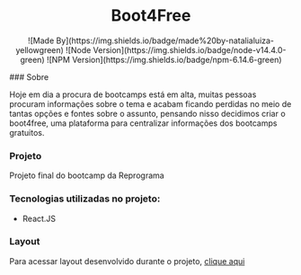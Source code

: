 <h1 align="center">
  Boot4Free
</h1>
<p align="center">
  ![Made By](https://img.shields.io/badge/made%20by-natalialuiza-yellowgreen) 
  ![Node Version](https://img.shields.io/badge/node-v14.4.0-green) 
  ![NPM Version](https://img.shields.io/badge/npm-6.14.6-green) 
</p>
### Sobre

Hoje em dia a procura de bootcamps está em alta, muitas pessoas procuram informações sobre o tema e acabam ficando perdidas no meio de tantas opções e fontes sobre o assunto, pensando nisso decidimos criar o boot4free, uma plataforma para centralizar informações dos bootcamps gratuitos.

### Projeto

Projeto final do bootcamp da Reprograma

### Tecnologias utilizadas no projeto:
- React.JS


### Layout
Para acessar layout desenvolvido durante o projeto, [clique aqui](https://www.figma.com/file/WnLLXtiWejCoDcVx0oVp9L/Untitled)




